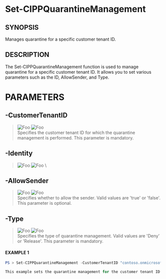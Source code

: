 # Set-CIPPQuarantineManagement
## SYNOPSIS
Manages quarantine for a specific customer tenant ID.
## DESCRIPTION
The Set-CIPPQuarantineManagement function is used to manage quarantine for a specific customer tenant ID. It allows you to set various parameters such as the ID, AllowSender, and Type.
# PARAMETERS

## **-CustomerTenantID**
> ![Foo](https://img.shields.io/badge/Type-String-Blue?) ![Foo](https://img.shields.io/badge/Mandatory-TRUE-Red?) \
Specifies the customer tenant ID for which the quarantine management is performed. This parameter is mandatory.

  ## **-Identity**
> ![Foo](https://img.shields.io/badge/Type-String-Blue?) ![Foo](https://img.shields.io/badge/Mandatory-TRUE-Red?) \


  ## **-AllowSender**
> ![Foo](https://img.shields.io/badge/Type-String-Blue?) ![Foo](https://img.shields.io/badge/Mandatory-FALSE-Green?) \
Specifies whether to allow the sender. Valid values are 'true' or 'false'. This parameter is optional.

  ## **-Type**
> ![Foo](https://img.shields.io/badge/Type-String-Blue?) ![Foo](https://img.shields.io/badge/Mandatory-TRUE-Red?) \
Specifies the type of quarantine management. Valid values are 'Deny' or 'Release'. This parameter is mandatory.

 #### EXAMPLE 1
```powershell
PS > Set-CIPPQuarantineManagement -CustomerTenantID "contoso.onmicrosoft.com" -ID "67890" -AllowSender "true" -Type "Deny"

This example sets the quarantine management for the customer tenant ID "contoso.onmicrosoft.com" with the ID "67890". It allows the sender and sets the type to "Deny".
```

